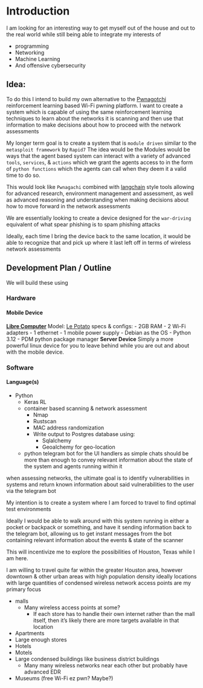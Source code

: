 
# Introduction 
I am looking for an interesting way to get myself out of the house and out to the real world while still being able to integrate my interests of

- programming
- Networking
- Machine Learning
- And offensive cybersecurity


## Idea:
To do this I intend to build my own alternative to the [Pwnagotchi](https://pwnagotchi.ai/) reinforcement learning based Wi-Fi pwning platform. I want to create a system which is capable of using the same reinforcement learning techniques to learn about the networks it is scanning and then use that information to make decisions about how to proceed with the network assessments 

My longer term goal is to create a system that is `module driven` similar to the `metasploit framework` by `Rapid7` 
The idea would be the Modules would be ways that the agent based system can interact with a variety of advanced `tools`, `services`, & `actions` which we grant the agents access to in the form of `python functions` which the agents can call when they deem it a valid time to do so.


This would look like `Pwnagachi` combined with [langchain](https://langchain.com) style tools allowing for advanced research, environment management and assessment, as well as advanced reasoning and understanding when making decisions about how to move forward in the network assessments

We are essentially looking to create a device designed for the `war-driving` equivalent of what spear phishing is to spam phishing attacks 

Ideally, each time I bring the device back to the same location, it would be able to recognize that and pick up where it last left off in terms of wireless network assessments


## Development Plan / Outline

We will build these using 

### Hardware

#### Mobile Device
**[Libre Computer](https://libre.computer)**
Model: [Le Potato](https://libre.computer/products/aml-s905x-cc/) 
specs & configs:
    - 2GB RAM
    - 2 Wi-Fi adapters
    - 1 ethernet
    - 1 mobile power supply
    - Debian as the OS
    - Python 3.12
    - PDM python package manager
**Server Device**
Simply a more powerful linux device for you to leave behind while you are out and about with the mobile device.

### Software

#### Language(s)
- Python
    - Keras RL
    - container based scanning & network assessment
        - Nmap
        - Rustscan
        - MAC address randomization
        - Write output to Postgres database using:
            - Sqlalchemy
            - Geoalchemy for geo-location
    - python telegram bot for the UI handlers as simple chats should be more than enough to convey relevant information about the state of the system and agents running within it

when assessing networks, the ultimate goal is to identify vulnerabilities in systems and return known information about said vulnerabilities to the user via the telegram bot

My intention is to create a system where I am forced to travel to find optimal test environments

Ideally I would be able to walk around with this system running in either a pocket or backpack or something, and have it sending information back to the telegram bot, allowing us to get instant messages from the bot containing relevant information about the events & state of the scanner 

This will incentivize me to explore the possibilities of Houston, Texas while I am here.

I am willing to travel quite far within the greater Houston area, however downtown & other urban areas with high population density ideally locations with large quantities of condensed wireless network access points are my primary focus 

- malls
    - Many wireless access points at some?
        - If each store has to handle their own internet rather than the mall itself, then it’s likely there are more targets available in that location
- Apartments
- Large enough stores
- Hotels
- Motels
- Large condensed buildings like business district buildings
    - Many many wireless networks near each other but probably have advanced EDR
- Museums (free Wi-Fi ez pwn? Maybe?)


